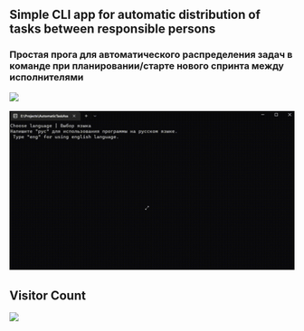  ## Simple CLI app for automatic distribution of tasks between responsible persons
 ### Простая прога для автоматического распределения задач в команде при планировании/старте нового спринта между исполнителями
 <img src="https://img.shields.io/badge/Made With-Go_v1.19-blue">

![](/app-animation.gif)

## Visitor Count
![](https://profile-counter.glitch.me/comr8/count.svg)
